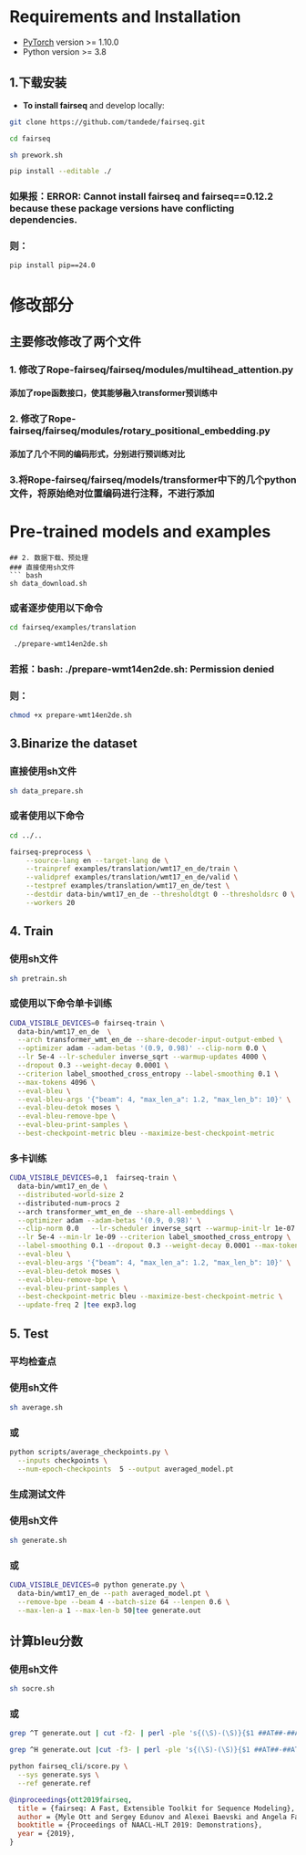 # Requirements and Installation

* [PyTorch](http://pytorch.org/) version >= 1.10.0
* Python version >= 3.8
## 1.下载安装
* **To install fairseq** and develop locally:
``` bash
git clone https://github.com/tandede/fairseq.git
```
``` bash
cd fairseq
```
``` bash
sh prework.sh
```
``` bash
pip install --editable ./
```
### 如果报：ERROR: Cannot install fairseq and fairseq==0.12.2 because these package versions have conflicting dependencies.
### 则：
``` bash
pip install pip==24.0
```
# 修改部分
## 主要修改修改了两个文件
### 1. 修改了Rope-fairseq/fairseq/modules/multihead_attention.py
#### 添加了rope函数接口，使其能够融入transformer预训练中
### 2. 修改了Rope-fairseq/fairseq/modules/rotary_positional_embedding.py
#### 添加了几个不同的编码形式，分别进行预训练对比
### 3.将Rope-fairseq/fairseq/models/transformer中下的几个python文件，将原始绝对位置编码进行注释，不进行添加
# Pre-trained models and examples


```
## 2. 数据下载、预处理
### 直接使用sh文件
``` bash
sh data_download.sh
```
### 或者逐步使用以下命令
``` bash
cd fairseq/examples/translation
```
``` bash
 ./prepare-wmt14en2de.sh
```
### 若报：bash: ./prepare-wmt14en2de.sh: Permission denied
### 则：
``` bash
chmod +x prepare-wmt14en2de.sh
```
## 3.Binarize the dataset
### 直接使用sh文件
``` bash
sh data_prepare.sh
```
### 或者使用以下命令
``` bash
cd ../..
```
``` bash
fairseq-preprocess \
    --source-lang en --target-lang de \
    --trainpref examples/translation/wmt17_en_de/train \
    --validpref examples/translation/wmt17_en_de/valid \
    --testpref examples/translation/wmt17_en_de/test \
    --destdir data-bin/wmt17_en_de --thresholdtgt 0 --thresholdsrc 0 \
    --workers 20
 ```
  ## 4. Train
  ### 使用sh文件
  ``` bash
  sh pretrain.sh
  ```
  ### 或使用以下命令单卡训练
  ``` bash
CUDA_VISIBLE_DEVICES=0 fairseq-train \
    data-bin/wmt17_en_de  \
    --arch transformer_wmt_en_de --share-decoder-input-output-embed \
    --optimizer adam --adam-betas '(0.9, 0.98)' --clip-norm 0.0 \
    --lr 5e-4 --lr-scheduler inverse_sqrt --warmup-updates 4000 \
    --dropout 0.3 --weight-decay 0.0001 \
    --criterion label_smoothed_cross_entropy --label-smoothing 0.1 \
    --max-tokens 4096 \
    --eval-bleu \
    --eval-bleu-args '{"beam": 4, "max_len_a": 1.2, "max_len_b": 10}' \
    --eval-bleu-detok moses \
    --eval-bleu-remove-bpe \
    --eval-bleu-print-samples \
    --best-checkpoint-metric bleu --maximize-best-checkpoint-metric
  ```
  ### 多卡训练
  ``` bash
  CUDA_VISIBLE_DEVICES=0,1  fairseq-train \
    data-bin/wmt17_en_de \
    --distributed-world-size 2
    --distributed-num-procs 2
    --arch transformer_wmt_en_de --share-all-embeddings \
    --optimizer adam --adam-betas '(0.9, 0.98)' \
    --clip-norm 0.0   --lr-scheduler inverse_sqrt --warmup-init-lr 1e-07 --warmup-updates 4000  \
    --lr 5e-4 --min-lr 1e-09 --criterion label_smoothed_cross_entropy \
    --label-smoothing 0.1 --dropout 0.3 --weight-decay 0.0001 --max-tokens 4096   \
    --eval-bleu \
    --eval-bleu-args '{"beam": 4, "max_len_a": 1.2, "max_len_b": 10}' \
    --eval-bleu-detok moses \
    --eval-bleu-remove-bpe \
    --eval-bleu-print-samples \
    --best-checkpoint-metric bleu --maximize-best-checkpoint-metric \
    --update-freq 2 |tee exp3.log
  ```
  ## 5. Test
  ### 平均检查点
  ### 使用sh文件
  ``` bash
  sh average.sh
  ```
  ### 或
  ``` bash
python scripts/average_checkpoints.py \
    --inputs checkpoints \
    --num-epoch-checkpoints  5 --output averaged_model.pt
  ```
  ### 生成测试文件
  ### 使用sh文件
  ``` bash
  sh generate.sh
  ```
  ### 或
  ``` bash
  CUDA_VISIBLE_DEVICES=0 python generate.py \
    data-bin/wmt17_en_de --path averaged_model.pt \
    --remove-bpe --beam 4 --batch-size 64 --lenpen 0.6 \
    --max-len-a 1 --max-len-b 50|tee generate.out
  ```
  ## 计算bleu分数
  ### 使用sh文件
  ``` bash
  sh socre.sh
  ```
  ### 或
  ```bash
  grep ^T generate.out | cut -f2- | perl -ple 's{(\S)-(\S)}{$1 ##AT##-##AT## $2}g' > generate.ref

  grep ^H generate.out |cut -f3- | perl -ple 's{(\S)-(\S)}{$1 ##AT##-##AT## $2}g' > generate.sys
  ```  
  ``` bash
  python fairseq_cli/score.py \
    --sys generate.sys \
    --ref generate.ref
  ```


``` bibtex
@inproceedings{ott2019fairseq,
  title = {fairseq: A Fast, Extensible Toolkit for Sequence Modeling},
  author = {Myle Ott and Sergey Edunov and Alexei Baevski and Angela Fan and Sam Gross and Nathan Ng and David Grangier and Michael Auli},
  booktitle = {Proceedings of NAACL-HLT 2019: Demonstrations},
  year = {2019},
}
```
